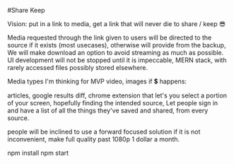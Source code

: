 #Share Keep

Vision: put in a link to media, get a link that will never die to share / keep 😎

Media requested through the link given to users will be directed to the source if it exists (most usecases), otherwise will provide from the backup, We will make download an option to avoid streaming as much as possible.
UI development will not be stopped until it is impeccable, MERN stack, with rarely accessed files possibly stored elsewhere.

Media types I'm thinking for MVP
  video, images
if 💲 happens:

  articles, google results diff, chrome extension that let's you select a portion of your screen, hopefully finding the intended source,
  Let people sign in and have a list of all the things they've saved and shared, from every source.
  
people will be inclined to use a forward focused solution if it is not inconvenient, make full quality past 1080p 1 dollar a month.



npm install
npm start
